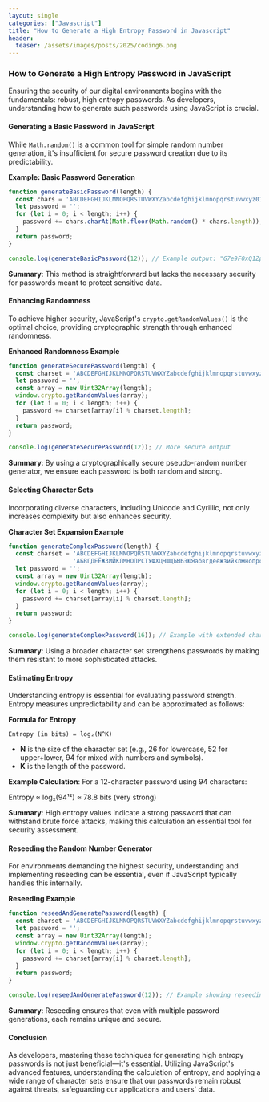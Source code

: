 ```yaml
---
layout: single
categories: ["Javascript"]
title: "How to Generate a High Entropy Password in Javascript"
header:
  teaser: /assets/images/posts/2025/coding6.png
---
```


### How to Generate a High Entropy Password in JavaScript

Ensuring the security of our digital environments begins with the fundamentals: robust, high entropy passwords. As developers, understanding how to generate such passwords using JavaScript is crucial.

#### Generating a Basic Password in JavaScript

While `Math.random()` is a common tool for simple random number generation, it's insufficient for secure password creation due to its predictability.

**Example: Basic Password Generation**
```javascript
function generateBasicPassword(length) {
  const chars = 'ABCDEFGHIJKLMNOPQRSTUVWXYZabcdefghijklmnopqrstuvwxyz0123456789';
  let password = '';
  for (let i = 0; i < length; i++) {
    password += chars.charAt(Math.floor(Math.random() * chars.length));
  }
  return password;
}

console.log(generateBasicPassword(12)); // Example output: "G7e9F0xQ1ZpL"
```
**Summary**: This method is straightforward but lacks the necessary security for passwords meant to protect sensitive data.

#### Enhancing Randomness

To achieve higher security, JavaScript's `crypto.getRandomValues()` is the optimal choice, providing cryptographic strength through enhanced randomness.

**Enhanced Randomness Example**
```javascript
function generateSecurePassword(length) {
  const charset = 'ABCDEFGHIJKLMNOPQRSTUVWXYZabcdefghijklmnopqrstuvwxyz0123456789';
  let password = '';
  const array = new Uint32Array(length);
  window.crypto.getRandomValues(array);
  for (let i = 0; i < length; i++) {
    password += charset[array[i] % charset.length];
  }
  return password;
}

console.log(generateSecurePassword(12)); // More secure output
```
**Summary**: By using a cryptographically secure pseudo-random number generator, we ensure each password is both random and strong.

#### Selecting Character Sets

Incorporating diverse characters, including Unicode and Cyrillic, not only increases complexity but also enhances security.

**Character Set Expansion Example**
```javascript
function generateComplexPassword(length) {
  const charset = 'ABCDEFGHIJKLMNOPQRSTUVWXYZabcdefghijklmnopqrstuvwxyz0123456789!@#$%^&*()_+[]{}|;:,.<>?~`' +
                  'АБВГДЕЁЖЗИЙКЛМНОПРСТУФХЦЧШЩЪЫЬЭЮЯабвгдеёжзийклмнопрстуфхцчшщъыьэюя';
  let password = '';
  const array = new Uint32Array(length);
  window.crypto.getRandomValues(array);
  for (let i = 0; i < length; i++) {
    password += charset[array[i] % charset.length];
  }
  return password;
}

console.log(generateComplexPassword(16)); // Example with extended charset
```
**Summary**: Using a broader character set strengthens passwords by making them resistant to more sophisticated attacks.

#### Estimating Entropy

Understanding entropy is essential for evaluating password strength. Entropy measures unpredictability and can be approximated as follows:

**Formula for Entropy**
```plaintext
Entropy (in bits) = log₂(N^K)
```
- **N** is the size of the character set (e.g., 26 for lowercase, 52 for upper+lower, 94 for mixed with numbers and symbols).
- **K** is the length of the password.

**Example Calculation**: For a 12-character password using 94 characters:

Entropy ≈ log₂(94¹²) ≈ 78.8 bits (very strong)

**Summary**: High entropy values indicate a strong password that can withstand brute force attacks, making this calculation an essential tool for security assessment.

#### Reseeding the Random Number Generator

For environments demanding the highest security, understanding and implementing reseeding can be essential, even if JavaScript typically handles this internally.

**Reseeding Example**
```javascript
function reseedAndGeneratePassword(length) {
  const charset = 'ABCDEFGHIJKLMNOPQRSTUVWXYZabcdefghijklmnopqrstuvwxyz0123456789';
  let password = '';
  const array = new Uint32Array(length);
  window.crypto.getRandomValues(array);
  for (let i = 0; i < length; i++) {
    password += charset[array[i] % charset.length];
  }
  return password;
}

console.log(reseedAndGeneratePassword(12)); // Example showing reseeding effect
```
**Summary**: Reseeding ensures that even with multiple password generations, each remains unique and secure.

#### Conclusion

As developers, mastering these techniques for generating high entropy passwords is not just beneficial—it's essential. Utilizing JavaScript's advanced features, understanding the calculation of entropy, and applying a wide range of character sets ensure that our passwords remain robust against threats, safeguarding our applications and users' data.